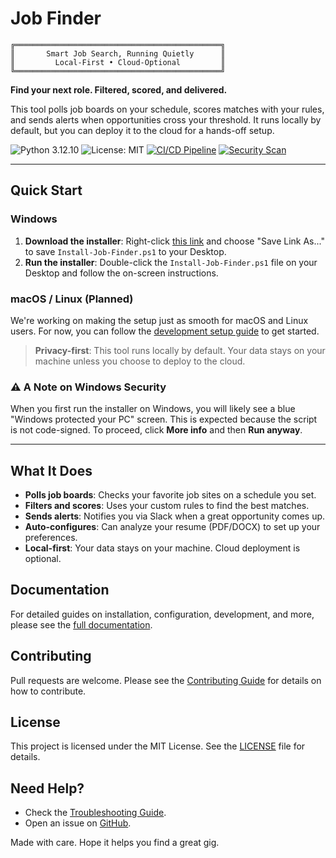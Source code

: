 # Job Finder

```
╔══════════════════════════════════════════════╗
║       Smart Job Search, Running Quietly      ║
║         Local-First • Cloud-Optional         ║
╚══════════════════════════════════════════════╝
```

**Find your next role. Filtered, scored, and delivered.**

This tool polls job boards on your schedule, scores matches with your rules, and sends alerts when opportunities cross your threshold. It runs locally by default, but you can deploy it to the cloud for a hands-off setup.

![Python 3.12.10](https://img.shields.io/badge/python-3.12.10-blue.svg)
![License: MIT](https://img.shields.io/badge/License-MIT-yellow.svg)
[![CI/CD Pipeline](https://github.com/cboyd0319/job-private-scraper-filter/actions/workflows/ci.yml/badge.svg)](https://github.com/cboyd0319/job-private-scraper-filter/actions/workflows/ci.yml)
[![Security Scan](https://github.com/cboyd0319/job-private-scraper-filter/actions/workflows/security.yml/badge.svg)](https://github.com/cboyd0319/job-private-scraper-filter/actions/workflows/security.yml)

---

## Quick Start

### Windows

1.  **Download the installer**: Right-click [this link](https://raw.githubusercontent.com/cboyd0319/job-private-scraper-filter/main/deploy/windows/Install-Job-Finder.ps1) and choose "Save Link As..." to save `Install-Job-Finder.ps1` to your Desktop.
2.  **Run the installer**: Double-click the `Install-Job-Finder.ps1` file on your Desktop and follow the on-screen instructions.

### macOS / Linux (Planned)

We're working on making the setup just as smooth for macOS and Linux users. For now, you can follow the [development setup guide](./docs/DEVELOPMENT.md) to get started.

> **Privacy-first**: This tool runs locally by default. Your data stays on your machine unless you choose to deploy to the cloud.

### ⚠️ A Note on Windows Security

When you first run the installer on Windows, you will likely see a blue "Windows protected your PC" screen. This is expected because the script is not code-signed. To proceed, click **More info** and then **Run anyway**.

---

## What It Does

*   **Polls job boards**: Checks your favorite job sites on a schedule you set.
*   **Filters and scores**: Uses your custom rules to find the best matches.
*   **Sends alerts**: Notifies you via Slack when a great opportunity comes up.
*   **Auto-configures**: Can analyze your resume (PDF/DOCX) to set up your preferences.
*   **Local-first**: Your data stays on your machine. Cloud deployment is optional.

## Documentation

For detailed guides on installation, configuration, development, and more, please see the [full documentation](./docs/README.md).

## Contributing

Pull requests are welcome. Please see the [Contributing Guide](./docs/CONTRIBUTING.md) for details on how to contribute.

## License

This project is licensed under the MIT License. See the [LICENSE](./LICENSE) file for details.

## Need Help?

*   Check the [Troubleshooting Guide](./docs/TROUBLESHOOTING.md).
*   Open an issue on [GitHub](https://github.com/cboyd0319/job-private-scraper-filter/issues).

Made with care. Hope it helps you find a great gig.